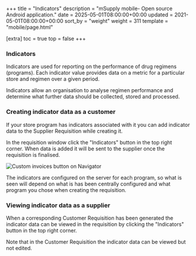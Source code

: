 +++
title = "Indicators"
description = "mSupply mobile- Open source Android application."
date = 2025-05-01T08:00:00+00:00
updated = 2021-05-01T08:00:00+00:00
sort_by = "weight"
weight = 311
template = "mobile/page.html"

[extra]
toc = true
top = false
+++

### Indicators

Indicators are used for reporting on the performance of drug regimens (programs). Each indicator value provides data on a metric for a particular store and regimen over a given period. 

Indicators allow an organisation to analyse regimen performance and determine what further data should be collected, stored and processed.

### Creating indicator data as a customer

If your store program has indicators associated with it you can add indicator data to the Supplier Requisition while creating it.

In the requisition window click the "Indicators" button in the top right corner.  When data is added it will be sent to the supplier once the requisition is finalised.

![Custom invoices button on Navigator](/mobile/introduction/images/indicators.png)

The indicators are configured on the server for each program, so what is seen will depend on what is has been centrally configured and what program you chose when creating the requisition.

### Viewing indicator data as a supplier

When a corresponding Customer Requisition has been generated the indicator data can be viewed in the requisition by clicking the "Indicators" button in the top right corner. 

Note that in the Customer Requisition the indicator data can be viewed but not edited.



